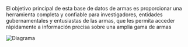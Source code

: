 El objetivo principal de esta base de datos de armas es proporcionar una herramienta completa y confiable para investigadores, entidades gubernamentales y entusiastas de las armas, que les permita acceder rápidamente a información precisa sobre una amplia gama de armas

![Diagrama](https://github.com/Nirclaw/TacticalInventory/blob/main/diagrama/Diagrama%20en%20blanco%20-%20P%C3%A1gina%201.png)
